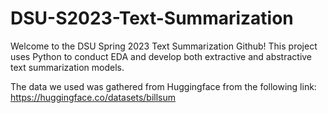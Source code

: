 # DSU-S2023-Text-Summarization
Welcome to the DSU Spring 2023 Text Summarization Github! This project uses Python to conduct EDA and develop both extractive and abstractive text summarization models. 

The data we used was gathered from Huggingface from the following link: https://huggingface.co/datasets/billsum
